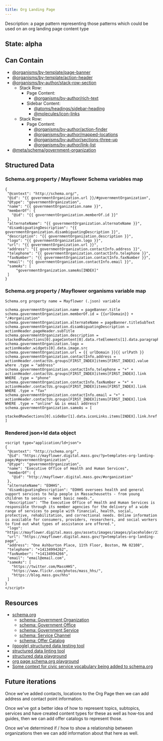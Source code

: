 ```yaml
---
title: Org Landing Page
---
```

Description: a page pattern representing those patterns which could be used on an org landing page content type

## State: alpha

## Can Contain
- [@organisms/by-template/page-banner](/?p=organisms-page-banner)
- [@organisms/by-template/action-header](/?p=organisms-action-header)
- [@organisms/by-author/stack-row-section](/?p=organisms-stack-row-section)
    - Stack Row:
         - Page Content: 
           - [@organisms/by-author/rich-text](/?p=organisms-rich-text)
         - Sidebar Content:
           - [@atoms/headings/sidebar-heading](/?p=atoms-sidebar-heading)
           - [@molecules/icon-links](/?p=molecules-icon-links)
    - Stack Row:
         - Page Content: 
            - [@organisms/by-author/action-finder](/?p=organisms-action-finder)
           - [@organisms/by-author/mapped-locations](/?p=organisms-mapped-locations)
           - [@organisms/by-author/sections-three-up](/?p=organisms-sections-three-up)
           - [@organisms/by-author/link-list](/?p=organisms-link-list)
- [@meta/schema/government-organization](/?p=meta-government-organization)
 
## Structured Data

### Schema.org property / Mayflower Schema variables map
~~~
{
 "@context": "http://schema.org/",
 "@id": "{{ governmentOrganization.url }}/#governmentOrganization",
 "@type": "governmentOrganization",
 "name": "{{ governmentOrganization.name }}",
 "memberOf": {
   "@id": "{{ governmentOrganization.memberOf.id }}"
 },
 "alternateName": "{{ governmentOrganization.alternateName }}",
 "disambiguatingDescription": "{{ governmentOrganization.disambiguatingDescription }}",
 "description": "{{ governmentOrganization.description }}",
 "logo": "{{ governmentOrganization.logo }}",
 "url": "{{ governmentOrganization.url }}",
 "address": "{{ governmentOrganization.contactInfo.address }}",
 "telephone": "{{ governmentOrganization.contactInfo.telephone }}",
 "faxNumber": "{{ governmentOrganization.contactInfo.faxNumber }}",
 "email": "{{ governmentOrganization.contactInfo.email }}",
 "sameAs": [
     "governmentOrganization.sameAs[INDEX]"
 ]
}
~~~
 
### Schema.org property / Mayflower organisms variable map
~~~
Schema.org property name = Mayflower (.json) variable

schema.governmentOrganization.name = pageBanner.title
schema.governmentOrganization.memberOf.id = {{urlDomain}} + "/#organization"
schema.governmentOrganization.alternateName = pageBanner.titleSubText
schema.governmentOrganization.disambiguatingDescription = actionHeader.pageHeader.subTitle
schema.governmentOrganization.description = stackedRowSections[0].pageContent[0].data.rteElements[1].data.paragraph.text
schema.governmentOrganization.logo = actionHeader.widgets[0].data.image.src
schema.governmentOrganization.url = {{ urlDomain }}{{ urlPath }}
schema.governmentOrganization.contactInfo.address = actionHeader.contactUs.groups[FIRST_INDEX]items[FIRST_INDEX].value where .type = "address"
schema.governmentOrganization.contactInfo.telephone = "+" + actionHeader.contactUs.groups[FIRST_INDEX]items[FIRST_INDEX].link WHERE .type = "phone"
schema.governmentOrganization.contactInfo.faxNumber = "+" + actionHeader.contactUs.groups[FIRST_INDEX]items[FIRST_INDEX].link WHERE .type = "fax"
schema.governmentOrganization.contactInfo.email = "+" + actionHeader.contactUs.groups[FIRST_INDEX]items[FIRST_INDEX].link WHERE .type = "online" && is email address?
schema.governmentOrganization.sameAs = [
 stackedRowSections[0].sideBar[1].data.iconLinks.items[INDEX].link.href
]     
~~~

### Rendered json+ld data object
~~~
<script type="application/ld+json">
{
 "@context": "http://schema.org/",
 "@id": "https://mayflower.digital.mass.gov/?p=templates-org-landing-page/#governmentOrganization",
 "@type": "governmentOrganization",
 "name": "Executive Office of Health and Human Services",
 "memberOf": {
   "@id": "http://mayflower.digital.mass.gov/#organization"
 },
 "alternateName": "EOHHS",
 "disambiguatingDescription": "EOHHS oversees health and general support services to help people in Massacheusetts - from young children to seniors - meet basic needs.",
 "description": "The Executive Office of Health and Human Services is responsible through its member agencies for the delivery of a wide range of services to people with financial, health, social, protective, rehabilitation, and correctional needs. Online information is available for consumers, providers, researchers, and social workers to find out what types of assistance are offered.",
 "logo": "https://mayflower.digital.mass.gov/assets/images/images/placeholder/230x130.png",
 "url": "https://mayflower.digital.mass.gov/?p=templates-org-landing-page",
 "address": "One Ashburton Place, 11th Floor, Boston, MA 02108",
 "telephone": "+14134994262",
 "faxNumber": "+14134994266",
 "email": "email@email.com",
 "sameAs": [
   "https://twitter.com/MassHHS",
   "https://www.flickr.com/photos/mass_hhs/",
   "https://blog.mass.gov/hhs"
 ]
}
</script>
~~~

## Resources
- [schema.org](https://schema.org/)
    - [schema: Government Organization](https://schema.org/GovernmentOrganization)  
    - [schema: Government Office](https://schema.org/GovernmentOffice)  
    - [schema: Government Service](https://schema.org/GovernmentService)  
    - [schema: Service Channel](https://schema.org/ServiceChannel)
    - [schema: Offer Catalog](https://schema.org/OfferCatalog)
- [(google) structured data testing tool](https://search.google.com/structured-data/testing-tool)
- [structured data linting tool](http://linter.structured-data.org/)
- [structured data playground](http://json-ld.org/playground/index.html)
- [org page schema.org playground](http://tinyurl.com/gn72pa4)
- [Some context for civic service vocabulary being added to schema.org](https://www.w3.org/wiki/images/0/03/Services_for_schema.org_%28DRAFT_2013-06-27%29.pdf)

## Future iterations
Once we've added contacts, locations to the Org Page then we can add address and contact point information.

Once we've got a better idea of how to represent topics, subtopics, services and have created content types for these as well as how-tos and guides, then we can add offer catalogs to represent those.

Once we've determined if / how to show a relationship between organizations then we can add information about that here as well.
 